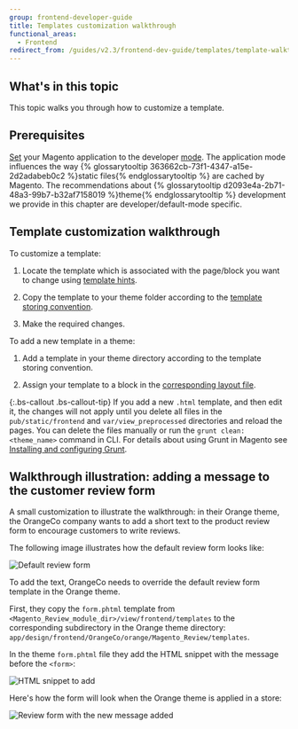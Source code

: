 ```yaml
---
group: frontend-developer-guide
title: Templates customization walkthrough
functional_areas:
  - Frontend
redirect_from: /guides/v2.3/frontend-dev-guide/templates/template-walkthrough.html
---
```


## What's in this topic

This topic walks you through how to customize a template.

## Prerequisites

[Set]({{page.baseurl}}/configure/command-line/set-magento-mode.html) your Magento application to the developer [mode]({{page.baseurl}}/configure/application-initialization/magento-modes.html). The application mode influences the way {% glossarytooltip 363662cb-73f1-4347-a15e-2d2adabeb0c2 %}static files{% endglossarytooltip %} are cached by Magento. The recommendations about {% glossarytooltip d2093e4a-2b71-48a3-99b7-b32af7158019 %}theme{% endglossarytooltip %} development we provide in this chapter are developer/default-mode specific.

## Template customization walkthrough

To customize a template:

1. Locate the template which is associated with the page/block you want to change using [template hints]({{page.baseurl}}/frontend-development/themes/debug-theme.html#debug-theme-templ).

2. Copy the template to your theme folder according to the [template storing convention]({{page.baseurl}}/frontend-development/templates/override.html#template-convention).

3. Make the required changes.

To add a new template in a theme:

1. Add a template in your theme directory according to the template storing convention. 

2. Assign your template to a block in the [corresponding layout file]({{page.baseurl}}/frontend-development/templates/override.html#template-layout). 

{:.bs-callout .bs-callout-tip}
If you add a new `.html` template, and then edit it, the changes will not apply until you delete all files in the `pub/static/frontend` and `var/view_preprocessed` directories and reload the pages. You can delete the files manually or run the `grunt clean:<theme_name>` command in CLI. For details about using Grunt in Magento see [Installing and configuring Grunt]({{page.baseurl}}/frontend-development/css/debug.html).

## Walkthrough illustration: adding a message to the customer review form

A small customization to illustrate the walkthrough: in their Orange theme, the OrangeCo company wants to add a short text to the product review form to encourage customers to write reviews. 

The following image illustrates how the default review form looks like:

![Default review form]({{site.baseurl}}/static/images/template_walk_without_text.png)

To add the text, OrangeCo needs to override the default review form template in the Orange theme. 

First, they copy the `form.phtml` template from `<Magento_Review_module_dir>/view/frontend/templates` to the corresponding subdirectory in the Orange theme directory: `app/design/frontend/OrangeCo/orange/Magento_Review/templates`.

In the theme `form.phtml` file they add the HTML snippet with the message before the `<form>`:

![HTML snippet to add]({{site.baseurl}}/static/images/template-sample-code.png)

Here's how the form will look when the Orange theme is applied in a store:

![Review form with the new message added]({{site.baseurl}}/static/images/template_with_text.png)

